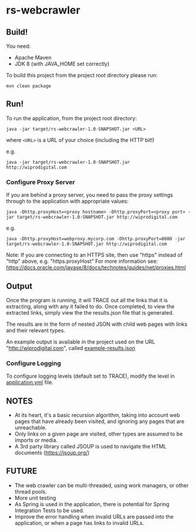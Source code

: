 # rs-webcrawler

## Build!
You need:
* Apache Maven
* JDK 8  (with JAVA_HOME set correctly)

To build this project from the project root directory please run:
    
    mvn clean package


## Run!

To run the application, from the project root directory:
    
    java -jar target/rs-webcrawler-1.0-SNAPSHOT.jar <URL>
    
where `<URL>` is a URL of your choice (including the HTTP bit!)

e.g.
    
    java -jar target/rs-webcrawler-1.0-SNAPSHOT.jar http://wiprodigital.com
    
### Configure Proxy Server

If you are behind a proxy server, you need to pass the proxy settings through to the application with appropriate values:

    
    java -Dhttp.proxyHost=<proxy hostname> -Dhttp.proxyPort=<proxy port> -jar target/rs-webcrawler-1.0-SNAPSHOT.jar http://wiprodigital.com


e.g.
    
    java -Dhttp.proxyHost=webproxy.mycorp.com -Dhttp.proxyPort=8080 -jar target/rs-webcrawler-1.0-SNAPSHOT.jar http://wiprodigital.com

 Note: If you are connecting to an HTTPS site, then use "https" instead of "http" above, e.g. "https.proxyHost"
 For more information see: https://docs.oracle.com/javase/8/docs/technotes/guides/net/proxies.html

## Output
Once the program is running, it will TRACE out all the links that it is extracting, along with any it failed to do.
Once completed, to view the extracted links, simply view the the results.json file that is generated.

The results are in the form of nested JSON with child web pages with links and their relevant types.

An example output is available in the project used on the URL "http://wiprodigital.com", called [example-results.json](example-results.json)


### Configure Logging
To configure logging levels (default set to TRACE), modify the level in [application.yml](https://github.com/ruchirsanghavi/rs-webcrawler/tree/master/src/main/resources/application.yml) file.


## NOTES
* At its heart, it's a basic recursion algorithm, taking into account web pages that have already been visited, and ignoring any pages that are unreachable.
* Only <a> links on a given page are visited, other types are assumed to be imports or media.
* A 3rd party library called JSOUP is used to navigate the HTML documents (https://jsoup.org/)

## FUTURE
* The web crawler can be multi-threaded, using work managers, or other thread pools.
* More unit testing
* As Spring is used in the application, there is potential for Spring Integration Tests to be used.
* Improve the error handling when invalid URLs are passed into the application, or when a page has links to invalid URLs.